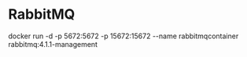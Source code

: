 # RabbitMQ

docker run -d -p 5672:5672 -p 15672:15672 --name rabbitmqcontainer rabbitmq:4.1.1-management
